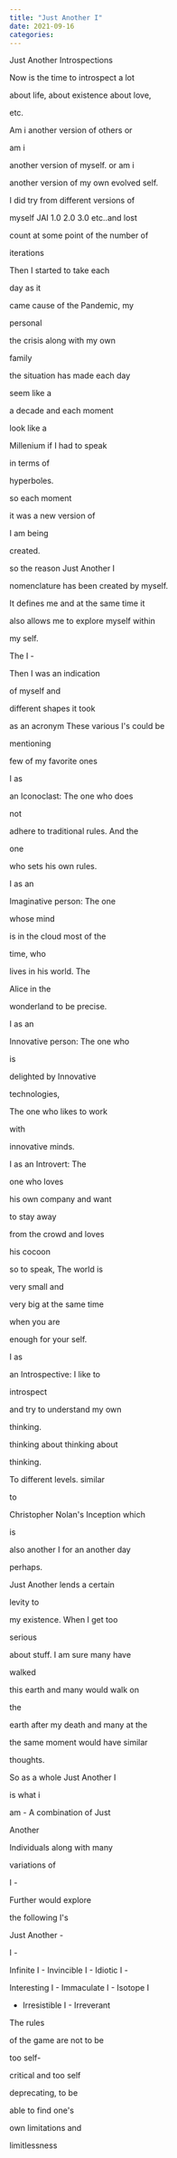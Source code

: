 ```yaml
---
title: "Just Another I"
date: 2021-09-16
categories:
---
```



Just Another Introspections 


Now is the time to introspect a lot 

about life, about existence about love, 

etc. 


Am i another version of others or 

am i 

another version of myself. or am i 

another version of my own evolved self. 


I did try from different versions of 

myself JAI 1.0 2.0 3.0 etc..and lost 

count at some point of the number of 

iterations

Then I started to take each 

day as it 

came cause of the Pandemic, my 

personal 

the crisis along with my own 

family 

the situation has made each day 

seem like a 

a decade and each moment 

look like a 

Millenium if I had to speak 

in terms of 

hyperboles. 


so each moment 

it was a new version of 

I am being 

created. 

so the reason Just Another I 

nomenclature has been created by myself. 

It defines me and at the same time it 

also allows me to explore myself within 

my self.

The I - 

Then I was an indication 

of myself and 

different shapes it took 

as an acronym
These various I's could be 

mentioning 

few of my favorite ones 

I as 

an Iconoclast: The one who does 

not 

adhere to traditional rules. And the 

one 

who sets his own rules. 

I as an 

Imaginative person: The one 

whose mind 

is in the cloud most of the 

time, who 

lives in his world. The 

Alice in the 

wonderland to be precise.

I as an 

Innovative person: The one who 

is 

delighted by Innovative 

technologies, 

The one who likes to work 

with 

innovative minds.

I as an Introvert: The 

one who loves 

his own company and want 

to stay away 

from the crowd and loves 

his  cocoon 

so to speak, The world is 

very small and 

very big at the same time 

when you are 

enough for your self.

I as 

an Introspective: I like to 

introspect 

and try to understand my own 

thinking. 

thinking about thinking about 

thinking. 

To different levels. similar 

to 

Christopher Nolan's Inception which 

is 

also another I for an another day 

perhaps.

Just Another lends a certain 

levity to 

my existence. When I get too 

serious 

about stuff. I am sure many have 

walked 

this earth and many would walk on 

the 

earth after my death and many at the 

the same moment would have similar 

thoughts. 

So as a whole Just Another I 

is what i 

am - A combination of Just 

Another 

Individuals along with many 

variations of 

I - 

Further would explore 

the following I's

Just Another -

I - 

Infinite 
I - Invincible
I - Idiotic
I - 

Interesting 
I - Immaculate 
I - Isotope 
I 

- Irresistible 
I - Irreverant 


The rules 

of the game are not to be 

too self-

critical and too self 

deprecating, to be 

able to find one's 

own limitations and 

limitlessness  